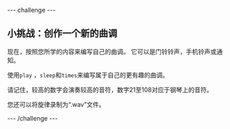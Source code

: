 \--- challenge \---

## 小挑战：创作一个新的曲调

现在，按照您所学的内容来编写自己的曲调。 它可以是门铃铃声，手机铃声或通知。

使用`play` ，`sleep`和`times`来编写属于自己的更有趣的曲调。

请记住，较高的数字会演奏较高的音符，数字21至108对应于钢琴上的音符。

您还可以将旋律录制为“.wav”文件。

\--- /challenge \---